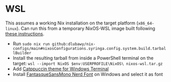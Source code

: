 # WSL

This assumes a working Nix installation on the target platform (`x86_64-linux`). Can run this from a temporary NixOS-WSL image built following [these instructions](https://nix-community.github.io/NixOS-WSL/install.html).

- Run `sudo nix run github:dlubawy/nix-configs/main#nixosConfigurations.syringa.config.system.build.tarballBuilder`
- Install the resulting tarball from inside a PowerShell terminal on the target: `wsl --import NixOS $env:USERPROFILE\NixOS\ nixos-wsl.tar.gz`
- Add [Catppuccin theme for Windows Terminal](https://github.com/catppuccin/windows-terminal/tree/main)
- Install [FantasqueSansMono Nerd Font](https://github.com/ryanoasis/nerd-fonts/releases) on Windows and select it as font
